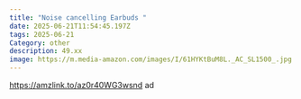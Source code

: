 ```yaml
---
title: "Noise cancelling Earbuds "
date: 2025-06-21T11:54:45.197Z
tags: 2025-06-21
Category: other
description: 49.xx
image: https://m.media-amazon.com/images/I/61HYKtBuM8L._AC_SL1500_.jpg
---
```

https://amzlink.to/az0r40WG3wsnd  ad